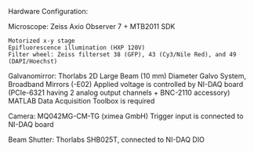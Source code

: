 Hardware Configuration:

  Microscope: Zeiss Axio Observer 7 + MTB2011 SDK
  
    Motorized x-y stage
    Epifluorescence illumination (HXP 120V)
    Filter wheel: Zeiss filterset 38 (GFP), 43 (Cy3/Nile Red), and 49 (DAPI/Hoechst)
   
  Galvanomirror: Thorlabs 2D Large Beam (10 mm) Diameter Galvo System, Broadband Mirrors (-E02)
    Applied voltage is controlled by NI-DAQ board (PCIe-6321 having 2 analog output channels + BNC-2110 accessory)
    MATLAB Data Acquisition Toolbox is required
    
  Camera: MQ042MG-CM-TG (ximea GmbH)
    Trigger input is connected to NI-DAQ board

  Beam Shutter: Thorlabs SHB025T, connected to NI-DAQ DIO
